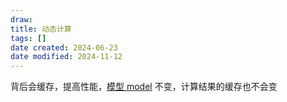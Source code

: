 ```yaml
---
draw:
title: 动态计算
tags: []
date created: 2024-06-23
date modified: 2024-11-12
---
```


背后会缓存，提高性能，[模型 model](模型%20model) 不变，计算结果的缓存也不会变
